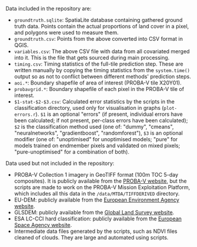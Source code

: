 Data included in the repository are:

- `groundtruth.sqlite`: SpatiaLite database containing gathered ground truth data. Points contain the actual proportions of land cover in a pixel, and polygons were used to measure them.
- `groundtruth.csv`: Points from the above converted into CSV format in QGIS.
- `variables.csv`: The above CSV file with data from all covariated merged into it. This is the file that gets sourced during main processing.
- `timing.csv`: Timing statistics of the full-tile prediction step. These are written manually by copying the timing statistics from the `system.time()` output so as not to conflict between different methods' prediction steps.
- `aoi.*`: Boundary shapefile of area of interest (PROBA-V tile X20Y01).
- `probavgrid.*`: Boundary shapefile of each pixel in the PROBA-V tile of interest.
- `$1-stat-$2-$3.csv`: Calculated error statistics by the scripts in the classification directory, used only for visualisation in graphs (`plot-errors.r`). `$1` is an optional "errors" (if present, individual errors have been calculated; if not present, per-class errors have been calculated); `$2` is the classification method used (one of: "dummy", "cmeans", "neuralnetworks", "gradientboost", "randomforest"), `$3` is an optional modifier (one of: "unoptimised" for unoptimised models; "pure" for models trained on endmember pixels and validated on mixed pixels; "pure-unoptimised" for a combination of both).

Data used but not included in the repository:

- PROBA-V Collection 1 imagery in GeoTIFF format (100m TOC 5-day composites). It is publicly available from the [PROBA-V website](http://www.vito-eodata.be/PDF/portal/Application.html), but the scripts are made to work on the PROBA-V Mission Exploitation Platform, which includes all this data in the `/data/MTDA/TIFFDERIVED` directory.
- EU-DEM: publicly available from the [European Environment Agency website](http://www.eea.europa.eu/data-and-maps/data/eu-dem).
- GLSDEM: publicly available from the [Global Land Survey website](http://glcf.umd.edu/data/glsdem/).
- ESA LC-CCI hard classification: publicly available from the [European Space Agency website](http://maps.elie.ucl.ac.be/CCI/viewer/download.php).
- Intermediate data files generated by the scripts, such as NDVI files cleaned of clouds. They are large and automated using scripts.

